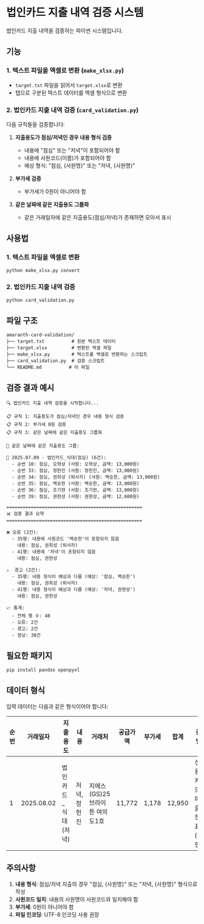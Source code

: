# 법인카드 지출 내역 검증 시스템

법인카드 지출 내역을 검증하는 파이썬 시스템입니다.

## 기능

### 1. 텍스트 파일을 엑셀로 변환 (`make_xlsx.py`)
- `target.txt` 파일을 읽어서 `target.xlsx`로 변환
- 탭으로 구분된 텍스트 데이터를 엑셀 형식으로 변환

### 2. 법인카드 지출 내역 검증 (`card_validation.py`)
다음 규칙들을 검증합니다:

1. **지출용도가 점심/저녁인 경우 내용 형식 검증**
   - 내용에 "점심" 또는 "저녁"이 포함되어야 함
   - 내용에 사원코드(이름)가 포함되어야 함
   - 예상 형식: "점심, {사원명}" 또는 "저녁, {사원명}"

2. **부가세 검증**
   - 부가세가 0원이 아니어야 함

3. **같은 날짜에 같은 지출용도 그룹화**
   - 같은 거래일자에 같은 지출용도(점심/저녁)가 존재하면 모아서 표시

## 사용법

### 1. 텍스트 파일을 엑셀로 변환
```bash
python make_xlsx.py convert
```

### 2. 법인카드 지출 내역 검증
```bash
python card_validation.py
```

## 파일 구조

```
amaranth-card-validation/
├── target.txt          # 원본 텍스트 데이터
├── target.xlsx         # 변환된 엑셀 파일
├── make_xlsx.py        # 텍스트를 엑셀로 변환하는 스크립트
├── card_validation.py  # 검증 스크립트
└── README.md          # 이 파일
```

## 검증 결과 예시

```
🔍 법인카드 지출 내역 검증을 시작합니다...

📋 규칙 1: 지출용도가 점심/저녁인 경우 내용 형식 검증
📋 규칙 2: 부가세 0원 검증
📋 규칙 3: 같은 날짜에 같은 지출용도 그룹화

📅 같은 날짜에 같은 지출용도 그룹:

🔸 2025.07.09 - 법인카드_식대(점심) (6건):
  - 순번 10: 점심, 오혁상 (사원: 오혁상, 금액: 13,000원)
  - 순번 33: 점심, 정헌진 (사원: 정헌진, 금액: 13,000원)
  - 순번 34: 점심, 권희성 (퇴사자) (사원: 백승한, 금액: 13,000원)
  - 순번 35: 점심, 백승한 (사원: 백승한, 금액: 13,000원)
  - 순번 36: 점심, 조기현 (사원: 조기현, 금액: 13,000원)
  - 순번 39: 점심, 권현성 (사원: 권현성, 금액: 12,600원)

==================================================
📊 검증 결과 요약
==================================================

❌ 오류 (2건):
  - 35행: 내용에 사원코드 '백승한'이 포함되지 않음
    내용: 점심, 권희성 (퇴사자)
  - 41행: 내용에 '저녁'이 포함되지 않음
    내용: 점심, 권현성

⚠️  경고 (2건):
  - 35행: 내용 형식이 예상과 다름 (예상: '점심, 백승한')
    내용: 점심, 권희성 (퇴사자)
  - 41행: 내용 형식이 예상과 다름 (예상: '저녁, 권현성')
    내용: 점심, 권현성

📈 통계:
  - 전체 행 수: 40
  - 오류: 2건
  - 경고: 2건
  - 정상: 38건
```

## 필요한 패키지

```bash
pip install pandas openpyxl
```

## 데이터 형식

입력 데이터는 다음과 같은 형식이어야 합니다:

| 순번 | 거래일자 | 지출용도 | 내용 | 거래처 | 공급가액 | 부가세 | 합계 | 증빙 | 프로젝트 | 사원코드 |
|------|----------|----------|------|--------|----------|--------|------|------|----------|----------|
| 1 | 2025.08.02 | 법인카드_식대(저녁) | 저녁, 정헌진 | 지에스(GS)25 브라이튼 여의도1호 | 11,772 | 1,178 | 12,950 | 신용카드매출전표(법인) | 공통(CMP모니터링팀) | 정헌진 |

## 주의사항

1. **내용 형식**: 점심/저녁 지출의 경우 "점심, {사원명}" 또는 "저녁, {사원명}" 형식으로 작성
2. **사원코드 일치**: 내용의 사원명이 사원코드와 일치해야 함
3. **부가세**: 0원이 아니어야 함
4. **파일 인코딩**: UTF-8 인코딩 사용 권장 